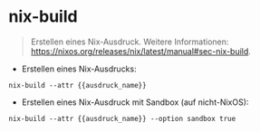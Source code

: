 # nix-build

> Erstellen eines Nix-Ausdruck.
> Weitere Informationen: <https://nixos.org/releases/nix/latest/manual#sec-nix-build>.

- Erstellen eines Nix-Ausdrucks:

`nix-build --attr {{ausdruck_name}}`

- Erstellen eines Nix-Ausdruck mit Sandbox (auf nicht-NixOS):

`nix-build --attr {{ausdruck_name}} --option sandbox true`

